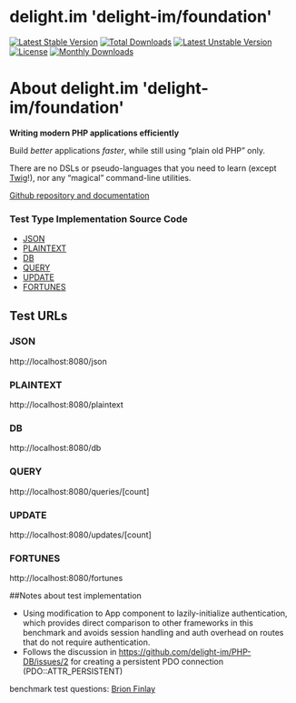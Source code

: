 # delight.im 'delight-im/foundation'
[![Latest Stable Version](https://poser.pugx.org/delight-im/foundation-core/v/stable)](https://packagist.org/packages/delight-im/foundation-core)
[![Total Downloads](https://poser.pugx.org/delight-im/foundation-core/downloads)](https://packagist.org/packages/delight-im/foundation-core)
[![Latest Unstable Version](https://poser.pugx.org/delight-im/foundation-core/v/unstable)](https://packagist.org/packages/delight-im/foundation-core)
[![License](https://poser.pugx.org/delight-im/foundation-core/license)](https://packagist.org/packages/delight-im/foundation-core)
[![Monthly Downloads](https://poser.pugx.org/delight-im/foundation-core/d/monthly)](https://packagist.org/packages/delight-im/foundation-core)

# About delight.im 'delight-im/foundation'
**Writing modern PHP applications efficiently**

Build *better* applications *faster*, while still using “plain old PHP” only.

There are no DSLs or pseudo-languages that you need to learn (except [Twig](views/welcome.html)!), nor any “magical” command-line utilities.

[Github repository and documentation](https://github.com/delight-im/PHP-Foundation)

### Test Type Implementation Source Code

* [JSON](/app/Controller.php)
* [PLAINTEXT](/app/Controller.php)
* [DB](/app/Controller.php)
* [QUERY](/app/Controller.php)
* [UPDATE](/app/Controller.php)
* [FORTUNES](/app/Controller.php)

## Test URLs
### JSON

http://localhost:8080/json

### PLAINTEXT

http://localhost:8080/plaintext

### DB

http://localhost:8080/db

### QUERY

http://localhost:8080/queries/[count]

### UPDATE

http://localhost:8080/updates/[count]

### FORTUNES

http://localhost:8080/fortunes

##Notes about test implementation
* Using modification to App component to lazily-initialize authentication, which provides direct comparison to other frameworks in this benchmark and avoids session handling and auth overhead on routes that do not require authentication.
* Follows the discussion in https://github.com/delight-im/PHP-DB/issues/2 for creating a persistent PDO connection (PDO::ATTR_PERSISTENT)

benchmark test questions: [Brion Finlay](https://github.com/bfinlay)
